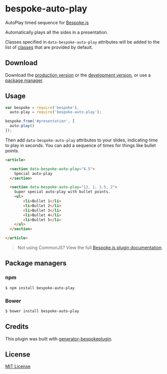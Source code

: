 # bespoke-auto-play

AutoPlay timed sequence for [Bespoke.js](http://markdalgleish.com/projects/bespoke.js)

Automatically plays all the sides in a presentation.

Classes specified in `data-bespoke-auto-play` attributes will be added to the list of [classes](#classes) that are provided by default.

## Download

Download the [production version][min] or the [development version][max], or use a [package manager](#package-managers).

[min]: https://raw.github.com/markvasile/bespoke-auto-play/master/dist/bespoke-auto-play.min.js
[max]: https://raw.github.com/markvasile/bespoke-auto-play/master/dist/bespoke-auto-play.js

## Usage

```js
var bespoke = require('bespoke'),
  auto-play = require('bespoke-auto-play');

bespoke.from('#presentation', [
  auto-play()
]);
```

Then add `data-bespoke-auto-play` attributes to your slides, indicating time to play in seconds.
You can add a sequence of times for things like bullet points.

```html
<article>

  <section data-bespoke-auto-play="4.5">
    Special auto-play
  </section>

  <section data-bespoke-auto-play="12, 1, 1.5, 2">
    Super special auto-play with bullet points.
    <ul>
        <li>Bullet 1</li>
        <li>Bullet 2</li>
        <li>Bullet 3</li>
        <li>Bullet 4</li>
        <li>Bullet 5</li>
    </ul>
  </section>

</article>
```

 > Not using CommonJS? View the full [Bespoke.js plugin documentation](https://github.com/markdalgleish/bespoke.js/#plugins).

## Package managers

### npm

```bash
$ npm install bespoke-auto-play
```

### Bower

```bash
$ bower install bespoke-auto-play
```

## Credits

This plugin was built with [generator-bespokeplugin](https://github.com/markdalgleish/generator-bespokeplugin).

## License

[MIT License](http://en.wikipedia.org/wiki/MIT_License)
